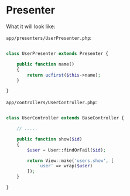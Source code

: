 # Presenter

What it will look like:

`app/presenters/UserPresenter.php`:

```php

class UserPresenter extends Presenter {

    public function name()
    {
        return ucfirst($this->name);
    }

}

```

`app/controllers/UserController.php`:

```php

class UserController extends BaseController {

    // .....

    public function show($id)
    {
        $user = User::findOrFail($id);

        return View::make('users.show', [
            'user' => wrap($user)
        ]);
    }

}

```


